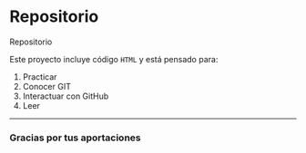 # Repositorio
Repositorio

Este proyecto incluye código `HTML` y está pensado para:
1. Practicar
2. Conocer GIT
3. Interactuar con GitHub
4. Leer
---

### Gracias por tus aportaciones
